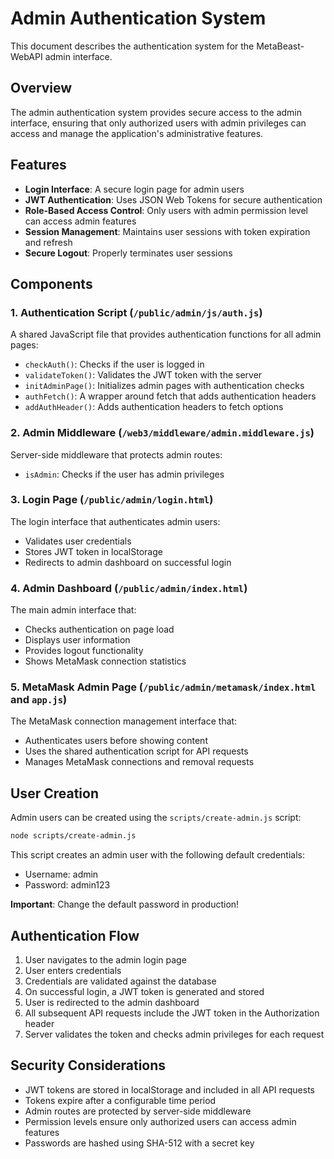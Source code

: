 # Admin Authentication System

This document describes the authentication system for the MetaBeast-WebAPI admin interface.

## Overview

The admin authentication system provides secure access to the admin interface, ensuring that only authorized users with admin privileges can access and manage the application's administrative features.

## Features

- **Login Interface**: A secure login page for admin users
- **JWT Authentication**: Uses JSON Web Tokens for secure authentication
- **Role-Based Access Control**: Only users with admin permission level can access admin features
- **Session Management**: Maintains user sessions with token expiration and refresh
- **Secure Logout**: Properly terminates user sessions

## Components

### 1. Authentication Script (`/public/admin/js/auth.js`)

A shared JavaScript file that provides authentication functions for all admin pages:

- `checkAuth()`: Checks if the user is logged in
- `validateToken()`: Validates the JWT token with the server
- `initAdminPage()`: Initializes admin pages with authentication checks
- `authFetch()`: A wrapper around fetch that adds authentication headers
- `addAuthHeader()`: Adds authentication headers to fetch options

### 2. Admin Middleware (`/web3/middleware/admin.middleware.js`)

Server-side middleware that protects admin routes:

- `isAdmin`: Checks if the user has admin privileges

### 3. Login Page (`/public/admin/login.html`)

The login interface that authenticates admin users:

- Validates user credentials
- Stores JWT token in localStorage
- Redirects to admin dashboard on successful login

### 4. Admin Dashboard (`/public/admin/index.html`)

The main admin interface that:

- Checks authentication on page load
- Displays user information
- Provides logout functionality
- Shows MetaMask connection statistics

### 5. MetaMask Admin Page (`/public/admin/metamask/index.html` and `app.js`)

The MetaMask connection management interface that:

- Authenticates users before showing content
- Uses the shared authentication script for API requests
- Manages MetaMask connections and removal requests

## User Creation

Admin users can be created using the `scripts/create-admin.js` script:

```bash
node scripts/create-admin.js
```

This script creates an admin user with the following default credentials:
- Username: admin
- Password: admin123

**Important**: Change the default password in production!

## Authentication Flow

1. User navigates to the admin login page
2. User enters credentials
3. Credentials are validated against the database
4. On successful login, a JWT token is generated and stored
5. User is redirected to the admin dashboard
6. All subsequent API requests include the JWT token in the Authorization header
7. Server validates the token and checks admin privileges for each request

## Security Considerations

- JWT tokens are stored in localStorage and included in all API requests
- Tokens expire after a configurable time period
- Admin routes are protected by server-side middleware
- Permission levels ensure only authorized users can access admin features
- Passwords are hashed using SHA-512 with a secret key
